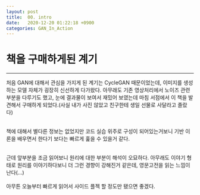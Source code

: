 ```yaml
---
layout: post
title:  00. intro
date:   2020-12-20 01:22:18 +0900
categories: GAN_In_Action
---
```


# 책을 구매하게된 계기
- - - 
처음 GAN에 대해서 관심을 가지게 된 계기는 CycleGAN 때문이었는데, 이미지를 생성하는 모델 자체가 굉장히 신선하게 다가왔다.
아무래도 기존 영상처리에서 노이즈 관련 부분을 다루기도 했고, 눈에 결과물이 보여서 재밌어 보였는데 마침 서점에서 이 책을 발견해서 구매하게 되었다.(사실 내가 사진 않았고 친구한테 생일 선물로 사달라고 졸랐다)
<br/><br/>

책에 대해서 별다른 정보는 없었지만 코드 실습 위주로 구성이 되어있는거보니 기반 이론을 배우면서 한다기 보다는 빠르게 훑을 수 있을거 같다.
<br/><br/>

근데 앞부분을 조금 읽어보니 원리에 대한 부분이 해석이 오묘하다. 아무래도 이야기 형태로 원리를 이야기하다보니 더 그런 경향이 강해진거 같은데, 영문고전을 읽는 느낌이 난다(...)
<br/><br/>
아무튼 오늘부터 빠르게 읽어서 사이드 플젝 할 정도만 됐으면 좋겠다.